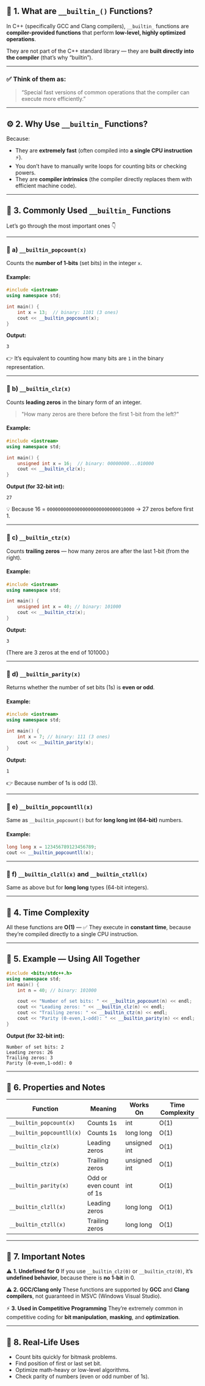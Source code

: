 ## 🧩 1. What are `__builtin_()` Functions?


In C++ (specifically GCC and Clang compilers),
`__builtin_` functions are **compiler-provided functions** that perform **low-level, highly optimized operations**.

They are not part of the C++ standard library —
they are **built directly into the compiler** (that’s why “builtin”).

---

### ✅ Think of them as:

> “Special fast versions of common operations that the compiler can execute more efficiently.”

---

## ⚙️ 2. Why Use `__builtin_` Functions?

Because:

* They are **extremely fast** (often compiled into **a single CPU instruction** ⚡).
* You don’t have to manually write loops for counting bits or checking powers.
* They are **compiler intrinsics** (the compiler directly replaces them with efficient machine code).

---

## 🧠 3. Commonly Used `__builtin_` Functions

Let’s go through the most important ones 👇

---

### 🔹 a) `__builtin_popcount(x)`

Counts the **number of 1-bits** (set bits) in the integer `x`.

#### Example:

```cpp
#include <iostream>
using namespace std;

int main() {
    int x = 13;  // binary: 1101 (3 ones)
    cout << __builtin_popcount(x);  
}
```

**Output:**

```
3
```

👉 It’s equivalent to counting how many bits are `1` in the binary representation.

---

### 🔹 b) `__builtin_clz(x)`

Counts **leading zeros** in the binary form of an integer.

> "How many zeros are there before the first 1-bit from the left?"

#### Example:

```cpp
#include <iostream>
using namespace std;

int main() {
    unsigned int x = 16;  // binary: 00000000...010000
    cout << __builtin_clz(x);
}
```

**Output (for 32-bit int):**

```
27
```

💡 Because 16 = `00000000000000000000000000010000` → 27 zeros before first 1.

---

### 🔹 c) `__builtin_ctz(x)`

Counts **trailing zeros** — how many zeros are after the last 1-bit (from the right).

#### Example:

```cpp
#include <iostream>
using namespace std;

int main() {
    unsigned int x = 40; // binary: 101000
    cout << __builtin_ctz(x);
}
```

**Output:**

```
3
```

(There are 3 zeros at the end of 101000.)

---

### 🔹 d) `__builtin_parity(x)`

Returns whether the number of set bits (1s) is **even or odd**.

#### Example:

```cpp
#include <iostream>
using namespace std;

int main() {
    int x = 7; // binary: 111 (3 ones)
    cout << __builtin_parity(x);
}
```

**Output:**

```
1
```

👉 Because number of 1s is odd (3).

---

### 🔹 e) `__builtin_popcountll(x)`

Same as `__builtin_popcount()` but for **long long int (64-bit)** numbers.

#### Example:

```cpp
long long x = 123456789123456789;
cout << __builtin_popcountll(x);
```

---

### 🔹 f) `__builtin_clzll(x)` and `__builtin_ctzll(x)`

Same as above but for **long long** types (64-bit integers).

---

## 🧮 4. Time Complexity

All these functions are **O(1)** —
✅ They execute in **constant time**, because they’re compiled directly to a single CPU instruction.

---

## 🧾 5. Example — Using All Together

```cpp
#include <bits/stdc++.h>
using namespace std;
int main() {
    int n = 40; // binary: 101000

    cout << "Number of set bits: " << __builtin_popcount(n) << endl;
    cout << "Leading zeros: " << __builtin_clz(n) << endl;
    cout << "Trailing zeros: " << __builtin_ctz(n) << endl;
    cout << "Parity (0-even,1-odd): " << __builtin_parity(n) << endl;
}
```

**Output (for 32-bit int):**

```
Number of set bits: 2
Leading zeros: 26
Trailing zeros: 3
Parity (0-even,1-odd): 0
```

---

## 🧩 6. Properties and Notes

| Function                  | Meaning                 | Works On     | Time Complexity |
| ------------------------- | ----------------------- | ------------ | --------------- |
| `__builtin_popcount(x)`   | Counts 1s               | int          | O(1)            |
| `__builtin_popcountll(x)` | Counts 1s               | long long    | O(1)            |
| `__builtin_clz(x)`        | Leading zeros           | unsigned int | O(1)            |
| `__builtin_ctz(x)`        | Trailing zeros          | unsigned int | O(1)            |
| `__builtin_parity(x)`     | Odd or even count of 1s | int          | O(1)            |
| `__builtin_clzll(x)`      | Leading zeros           | long long    | O(1)            |
| `__builtin_ctzll(x)`      | Trailing zeros          | long long    | O(1)            |

---

## 🧠 7. Important Notes

⚠️ **1. Undefined for 0**
If you use `__builtin_clz(0)` or `__builtin_ctz(0)`, it’s **undefined behavior**, because there is **no 1-bit** in 0.

⚠️ **2. GCC/Clang only**
These functions are supported by **GCC** and **Clang compilers**, not guaranteed in MSVC (Windows Visual Studio).

⚡ **3. Used in Competitive Programming**
They’re extremely common in competitive coding for **bit manipulation**, **masking**, and **optimization**.

---

## 🎯 8. Real-Life Uses

* Count bits quickly for bitmask problems.
* Find position of first or last set bit.
* Optimize math-heavy or low-level algorithms.
* Check parity of numbers (even or odd number of 1s).